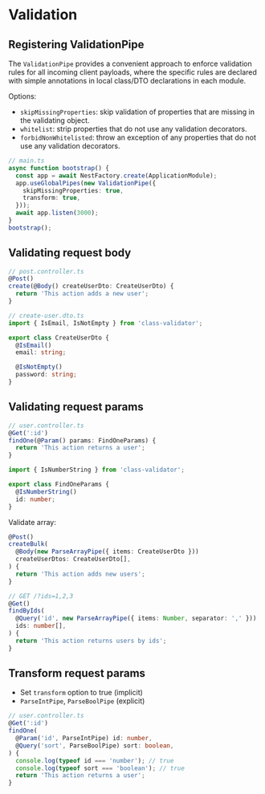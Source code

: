 # Validation

## Registering ValidationPipe

The `ValidationPipe` provides a convenient approach to enforce validation rules for all incoming client payloads, where the specific rules are declared with simple annotations in local class/DTO declarations in each module.

Options:

- `skipMissingProperties`: skip validation of properties that are missing in the validating object.
- `whitelist`: strip properties that do not use any validation decorators.
- `forbidNonWhitelisted`: throw an exception of any properties that do not use any validation decorators.

```ts
// main.ts
async function bootstrap() {
  const app = await NestFactory.create(ApplicationModule);
  app.useGlobalPipes(new ValidationPipe({
    skipMissingProperties: true,
    transform: true,
  }));
  await app.listen(3000);
}
bootstrap();
```


## Validating request body

```ts
// post.controller.ts
@Post()
create(@Body() createUserDto: CreateUserDto) {
  return 'This action adds a new user';
}
```

```ts
// create-user.dto.ts
import { IsEmail, IsNotEmpty } from 'class-validator';

export class CreateUserDto {
  @IsEmail()
  email: string;

  @IsNotEmpty()
  password: string;
}
```


## Validating request params

```ts
// user.controller.ts
@Get(':id')
findOne(@Param() params: FindOneParams) {
  return 'This action returns a user';
}
```

```ts
import { IsNumberString } from 'class-validator';

export class FindOneParams {
  @IsNumberString()
  id: number;
}
```

Validate array:

```ts
@Post()
createBulk(
  @Body(new ParseArrayPipe({ items: CreateUserDto }))
  createUserDtos: CreateUserDto[],
) {
  return 'This action adds new users';
}
```

```ts
// GET /?ids=1,2,3
@Get()
findByIds(
  @Query('id', new ParseArrayPipe({ items: Number, separator: ',' }))
  ids: number[],
) {
  return 'This action returns users by ids';
}
```

## Transform request params

- Set `transform` option to true (implicit)
- `ParseIntPipe`, `ParseBoolPipe` (explicit)

```ts
// user.controller.ts
@Get(':id')
findOne(
  @Param('id', ParseIntPipe) id: number,
  @Query('sort', ParseBoolPipe) sort: boolean,
) {
  console.log(typeof id === 'number'); // true
  console.log(typeof sort === 'boolean'); // true
  return 'This action returns a user';
}
```
